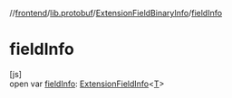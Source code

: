 //[frontend](../../../index.md)/[lib.protobuf](../index.md)/[ExtensionFieldBinaryInfo](index.md)/[fieldInfo](field-info.md)

# fieldInfo

[js]\
open var [fieldInfo](field-info.md): [ExtensionFieldInfo](../-extension-field-info/index.md)&lt;[T](index.md)&gt;
